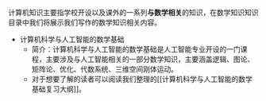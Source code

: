计算机知识主要指学校开设以及课外的一系列**与数学相关**的知识，在数学知识知识目录中我们将展示我们写作的数学知识相关内容。

- 计算机科学与人工智能的数学基础
	- 简介：计算机科学与人工智能的数学基础是人工智能专业开设的一门课程，主要涉及与人工智能相关的一部分数学知识，主要涵盖逻辑、图论、矩阵论、优化、代数系统、三维空间刚体运动。
	- 对于想要了解的读者可以阅读我们整理的[[计算机科学与人工智能的数学基础复习大纲]]。
